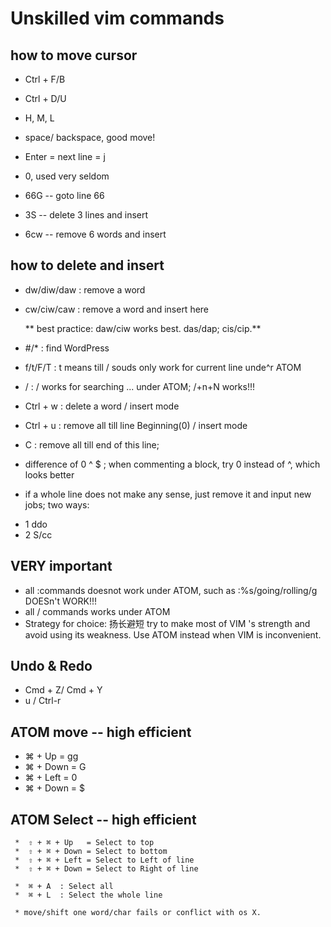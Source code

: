 # Unskilled vim commands

## how to move cursor
 * Ctrl + F/B
 * Ctrl + D/U
 * H, M, L

 * space/ backspace,   good move!
 * Enter = next line = j
 * 0, used very seldom
 * 66G  -- goto line 66
 * 3S   -- delete 3 lines and insert
 * 6cw  -- remove 6 words and insert

## how to delete and insert
 * dw/diw/daw : remove a word
 * cw/ciw/caw : remove a word and insert here

    ** best practice: daw/ciw works best.  das/dap;  cis/cip.**

 * #/*        : find WordPress
 * f/t/F/T       : t means till / souds only work for current line unde^r ATOM
 * /          : / works for searching ... under ATOM; /+n+N works!!!
 * Ctrl + w   : delete a word / insert mode
 * Ctrl + u   : remove all till line Beginning(0) / insert mode

 * C          : remove all till end of this line;
 * difference of 0 ^ $ ; when commenting a block, try 0 instead of ^, which looks better
 * if a whole line does not make any sense, just remove it and input new jobs; two ways:
  - 1 ddo
  - 2 S/cc

##  VERY important
 * all :commands doesnot work under ATOM, such as :%s/going/rolling/g DOESn't WORK!!!
 * all / commands  works under ATOM
 * Strategy for choice: 扬长避短 try to make most of VIM 's strength and avoid using its weakness. Use ATOM instead when VIM is inconvenient.

## Undo & Redo
 * Cmd + Z/ Cmd + Y
 * u / Ctrl-r

## ATOM move -- high efficient
   *  ⌘ + Up = gg
   *  ⌘ + Down = G
   *  ⌘ + Left = 0
   *  ⌘ + Down = $  

## ATOM Select -- high efficient
     *  ⇧ + ⌘ + Up   = Select to top
     *  ⇧ + ⌘ + Down = Select to bottom
     *  ⇧ + ⌘ + Left = Select to Left of line
     *  ⇧ + ⌘ + Down = Select to Right of line

     *  ⌘ + A  : Select all
     *  ⌘ + L  : Select the whole line

     * move/shift one word/char fails or conflict with os X.
     
